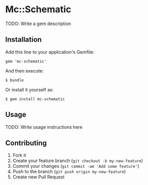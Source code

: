 # Mc::Schematic

TODO: Write a gem description

## Installation

Add this line to your application's Gemfile:

    gem 'mc-schematic'

And then execute:

    $ bundle

Or install it yourself as:

    $ gem install mc-schematic

## Usage

TODO: Write usage instructions here

## Contributing

1. Fork it
2. Create your feature branch (`git checkout -b my-new-feature`)
3. Commit your changes (`git commit -am 'Add some feature'`)
4. Push to the branch (`git push origin my-new-feature`)
5. Create new Pull Request
